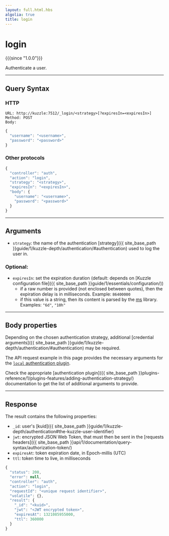 ```yaml
---
layout: full.html.hbs
algolia: true
title: login
---
```


# login

{{{since "1.0.0"}}}

Authenticate a user.

---

## Query Syntax

### HTTP

```http
URL: http://kuzzle:7512/_login/<strategy>[?expiresIn=<expiresIn>]
Method: POST  
Body:
```

```javascript
{
  "username": "<username>",
  "password": "<password>"
}
```

### Other protocols

```js
{
  "controller": "auth",
  "action": "login",
  "strategy": "<strategy>",
  "expiresIn": "<expiresIn>",
  "body": {
    "username": "<username>",
    "password": "<password>"
  }
}
```

---

## Arguments

* `strategy`: the name of the authentication [strategy]({{ site_base_path }}guide/1/kuzzle-depth/authentication/#authentication) used to log the user in.

### Optional:

* `expiresIn`: set the expiration duration (default: depends on [Kuzzle configuration file]({{ site_base_path }}guide/1/essentials/configuration/))
  * if a raw number is provided (not enclosed between quotes), then the expiration delay is in milliseconds. Example: `86400000`
  * if this value is a string, then its content is parsed by the [ms](https://www.npmjs.com/package/ms) library. Examples: `"6d"`, `"10h"`

---

## Body properties

Depending on the chosen authentication strategy, additional [credential arguments]({{ site_base_path }}guide/1/kuzzle-depth/authentication/#authentication) may be required.

The API request example in this page provides the necessary arguments for the [`local` authentication plugin](https://github.com/kuzzleio/kuzzle-plugin-auth-passport-local).

Check the appropriate [authentication plugin]({{ site_base_path }}plugins-reference/1/plugins-features/adding-authentication-strategy/) documentation to get the list of additional arguments to provide.

---

## Response

The result contains the following properties:

* `_id`: user's [kuid]({{ site_base_path }}guide/1/kuzzle-depth/authentication#the-kuzzle-user-identifier) 
* `jwt`: encrypted JSON Web Token, that must then be sent in the [requests headers]({{ site_base_path }}api/1/documentation/query-syntax/authorization-token/)
* `expiresAt`: token expiration date, in Epoch-millis (UTC)
* `ttl`: token time to live, in milliseconds

```javascript
{
  "status": 200,
  "error": null,
  "controller": "auth",
  "action": "login",
  "requestId": "<unique request identifier>",
  "volatile": {},
  "result": {
    "_id": "<kuid>",
    "jwt": "<JWT encrypted token>",
    "expiresAt": 1321085955000,
    "ttl": 360000
  }
}
```
